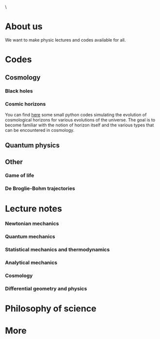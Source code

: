 \\
# About us

We want to make physic lectures and codes available for all.

# Codes
## Cosmology
### Black holes

### Cosmic horizons

You can find [here](./pages/horizons.md) some small python codes simulating the evolution of cosmological horizons for various evolutions of the universe. The goal is to become familiar with the notion of horizon itself and the various types that can be encountered in cosmology.

## Quantum physics

## Other

### Game of life

### De Broglie-Bohm trajectories

# Lecture notes

### Newtonian mechanics
### Quantum mechanics
### Statistical mechanics and thermodynamics
### Analytical mechanics
### Cosmology
### Differential geometry and physics

# Philosophy of science

# More
